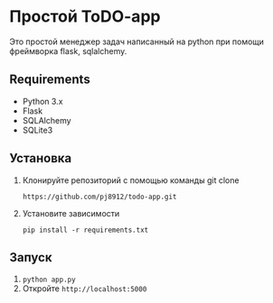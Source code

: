 # Простой ToDO-app

Это простой менеджер задач написанный на python при помощи фреймворка flask, sqlalchemy. 

## Requirements
- Python 3.x
- Flask
- SQLAlchemy
- SQLite3


## Установка
1. Клонируйте репозиторий с помощью команды git clone

    `https://github.com/pj8912/todo-app.git`

2. Установите зависимости

    `pip install -r requirements.txt`


## Запуск
1. `python app.py`
2. Откройте `http://localhost:5000`